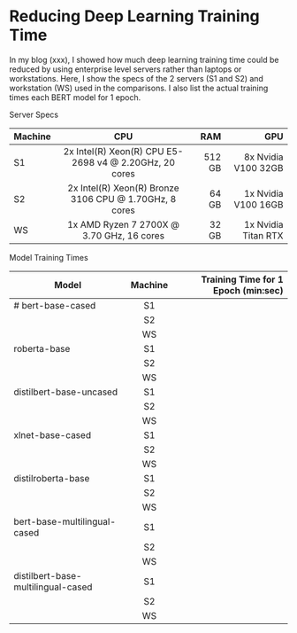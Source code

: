 # Reducing Deep Learning Training Time

In my blog (xxx), I showed how much deep learning training time could be reduced by using enterprise level servers rather than laptops or workstations.  Here, I show the specs of the 2 servers (S1 and S2) and workstation (WS) used in the comparisons.  I also list the actual training times each BERT model for 1 epoch.

Server Specs

| Machine  | CPU                                                    | RAM    | GPU                 |
| ---------|:------------------------------------------------------:| ------:| -------------------:|
| S1       | 2x Intel(R) Xeon(R) CPU E5-2698 v4 @ 2.20GHz, 20 cores | 512 GB | 8x Nvidia V100 32GB |
| S2       | 2x Intel(R) Xeon(R) Bronze 3106 CPU @ 1.70GHz, 8 cores |  64 GB | 1x Nvidia V100 16GB |
| WS       | 1x AMD Ryzen 7 2700X @ 3.70 GHz, 16 cores              |  32 GB | 1x Nvidia Titan RTX |


Model Training Times

| Model                              | Machine  | Training Time for 1 Epoch (min:sec)           |
| -----------------------------------|:--------:|----------------------------------------------:| 
| # bert-base-cased                    | S1       | |
|                                    | S2       | |
|                                    | WS       | |
| roberta-base                       | S1       | |
|                                    | S2       | |
|                                    | WS       | |
| distilbert-base-uncased            | S1       | |
|                                    | S2       | |
|                                    | WS       | |
| xlnet-base-cased                   | S1       | |
|                                    | S2       | |
|                                    | WS       | |
| distilroberta-base                 | S1       | |
|                                    | S2       | |
|                                    | WS       | |
| bert-base-multilingual-cased       | S1       | |
|                                    | S2       | |
|                                    | WS       | |
| distilbert-base-multilingual-cased | S1       | |
|                                    | S2       | |
|                                    | WS       | |


